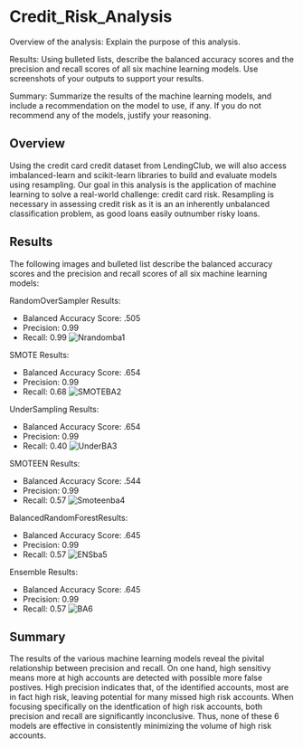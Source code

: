 # Credit_Risk_Analysis
Overview of the analysis: Explain the purpose of this analysis.

Results: Using bulleted lists, describe the balanced accuracy scores and the precision and recall scores of all six machine learning models. Use screenshots of your outputs to support your results.

Summary: Summarize the results of the machine learning models, and include a recommendation on the model to use, if any. If you do not recommend any of the models, justify your reasoning.

## Overview
Using the credit card credit dataset from LendingClub, we will also access imbalanced-learn and scikit-learn libraries to build and evaluate models using resampling. Our goal in this analysis is the application of machine learning to solve a real-world challenge: credit card risk. Resampling is necessary in assessing credit risk as it is an an inherently unbalanced classification problem, as good loans easily outnumber risky loans.

## Results
 The following images and bulleted list describe the balanced accuracy scores and the precision and recall scores of all six machine learning models:

RandomOverSampler Results:
  - Balanced Accuracy Score: .505
  - Precision: 0.99
  - Recall: 0.99
![Nrandomba1](https://user-images.githubusercontent.com/80009944/129771175-4d4bf0fd-8599-4130-a099-4320f2c3fc18.PNG)


SMOTE Results:
  - Balanced Accuracy Score: .654
  - Precision: 0.99
  - Recall: 0.68
![SMOTEBA2](https://user-images.githubusercontent.com/80009944/129771195-d2abcf6f-143d-44d6-bed2-210590b61619.PNG)

UnderSampling Results:
  - Balanced Accuracy Score: .654
  - Precision: 0.99
  - Recall: 0.40
![UnderBA3](https://user-images.githubusercontent.com/80009944/129771209-cf1551da-35a6-4a9e-96b8-e65a0968ce2d.PNG)

SMOTEEN Results:
  - Balanced Accuracy Score: .544
  - Precision: 0.99
  - Recall: 0.57
![Smoteenba4](https://user-images.githubusercontent.com/80009944/129771220-cc36278c-0a6e-4681-abb7-37161e860437.PNG)

BalancedRandomForestResults:
  - Balanced Accuracy Score: .645
  - Precision: 0.99
  - Recall: 0.57
![ENSba5](https://user-images.githubusercontent.com/80009944/129771234-8accc15f-d6f5-4ee6-9cfb-29e9b7b7e633.PNG)

Ensemble Results:
  - Balanced Accuracy Score: .645
  - Precision: 0.99
  - Recall: 0.57
![BA6](https://user-images.githubusercontent.com/80009944/129771478-6c684d0a-c4ec-4b9a-978e-3a23ee4b91b2.PNG)

## Summary
The results of the various machine learning models reveal the pivital relationship between precision and recall. On one hand, high sensitivy means more at high accounts are detected with possible more false postives. High precision indicates that, of the identified accounts, most are in fact high risk, leaving potential for many missed high risk accounts. When focusing specifically on the identfication of high risk accounts, both precision and recall are significantly inconclusive. Thus, none of these 6 models are effective in consistently minimizing the volume of high risk accounts.
































